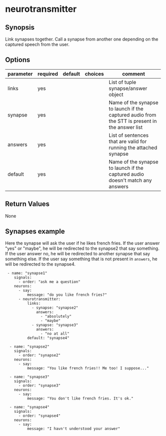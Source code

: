 # neurotransmitter

## Synopsis

Link synapses together. Call a synapse from another one depending on the captured speech from the user.

## Options

| parameter | required | default | choices | comment                                                                                        |
|-----------|----------|---------|---------|------------------------------------------------------------------------------------------------|
| links     | yes      |         |         | List of tuple synapse/answer object                                                            |
| synapse   | yes      |         |         | Name of the synapse to launch if the captured audio from the STT is present in the answer list |
| answers   | yes      |         |         | List of sentences that are valid for running the attached synapse                              |
| default   | yes      |         |         | Name of the synapse to launch if the captured audio doesn't match any answers                  |

## Return Values

None

## Synapses example

Here the synapse will ask the user if he likes french fries. If the user answer "yes" or "maybe", he will be redirected to the synapse2 that say something.
If the user answer no, he will be redirected to another synapse that say something else.
If the user say something that is not present in `answers`, he will be redirected to the synapse4.

```
 - name: "synapse1"
    signals:
      - order: "ask me a question"
    neurons:
      - say:
          message: "do you like french fries?"
      - neurotransmitter:
          links:
            - synapse: "synapse2"
              answers:
                - "absolutely"
                - "maybe"
            - synapse: "synapse3"
              answers:
                - "no at all"
          default: "synapse4"

  - name: "synapse2"
    signals:
      - order: "synapse2"
    neurons:
      - say:
          message: "You like french fries!! Me too! I suppose..."

  - name: "synapse3"
    signals:
      - order: "synapse3"
    neurons:
      - say:
          message: "You don't like french fries. It's ok."
      
  - name: "synapse4"
    signals:
      - order: "synapse4"
    neurons:
      - say:
          message: "I havn't understood your answer"
```



